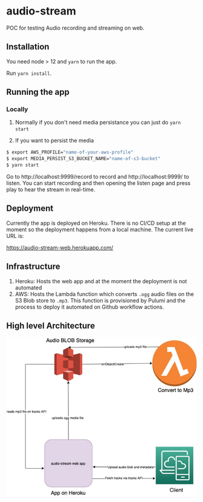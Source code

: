 # audio-stream

POC for testing Audio recording and streaming on web.

## Installation

You need node > 12 and `yarn` to run the app.

Run `yarn install`.

## Running the app

### Locally

1. Normally if you don't need media persistance you can just do `yarn start`

2. If you want to persist the media

```sh
$ export AWS_PROFILE="name-of-your-aws-profile"
$ export MEDIA_PERSIST_S3_BUCKET_NAME="name-of-s3-bucket"
$ yarn start
```

Go to http://localhost:9999/record to record and http://localhost:9999/ to listen. You can start recording and then opening the listen page and press play to hear the stream in real-time.

## Deployment

Currently the app is deployed on Heroku. There is no CI/CD setup at the moment so the deployment happens from a local machine. The current live URL is:

https://audio-stream-web.herokuapp.com/

## Infrastructure

1. Heroku: Hosts the web app and at the moment the deployment is not automated
2. AWS: Hosts the Lambda function which converts `.ogg` audio files on the S3 Blob store to `.mp3`. This function is provisioned by Pulumi and the process to deploy it automated on Github workflow actions.

## High level Architecture

![Audio stream architecture diagram](Audio-stream-architecture.jpeg)
